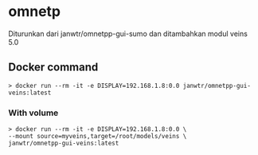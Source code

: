 # omnetp
Diturunkan dari janwtr/omnetpp-gui-sumo dan ditambahkan modul veins 5.0

## Docker command
```
> docker run --rm -it -e DISPLAY=192.168.1.8:0.0 janwtr/omnetpp-gui-veins:latest
```
### With volume
```
> docker run --rm -it -e DISPLAY=192.168.1.8:0.0 \ 
--mount source=myveins,target=/root/models/veins \
janwtr/omnetpp-gui-veins:latest
```
